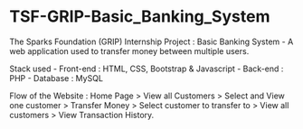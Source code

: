 # TSF-GRIP-Basic_Banking_System
The Sparks Foundation (GRIP) Internship Project : Basic Banking System - 
A web application used to transfer money between multiple users.

Stack used - Front-end : HTML, CSS, Bootstrap & Javascript - 
Back-end : PHP - 
Database : MySQL

Flow of the Website : Home Page > View all Customers > Select and View one customer > Transfer Money > Select customer to transfer to > View all customers > View Transaction History.

